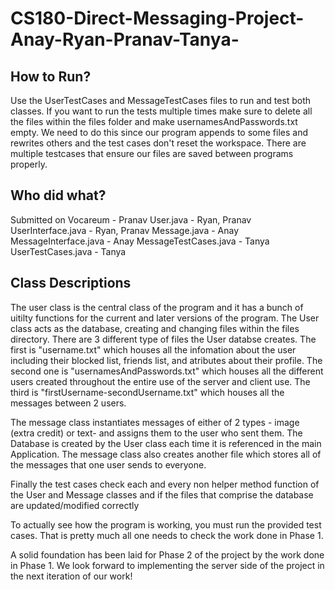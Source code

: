 # CS180-Direct-Messaging-Project-Anay-Ryan-Pranav-Tanya-

## How to Run?
Use the UserTestCases and MessageTestCases files to run and test both classes. If you want to run the tests multiple times make sure to delete all the files within the files folder and make usernamesAndPasswords.txt empty. We need to do this since our program appends to some files and rewrites others and the test cases don't reset the workspace. There are multiple testcases that ensure our files are saved between programs properly.


## Who did what?
Submitted on Vocareum - Pranav
User.java - Ryan, Pranav
UserInterface.java - Ryan, Pranav
Message.java - Anay
MessageInterface.java - Anay
MessageTestCases.java - Tanya
UserTestCases.java - Tanya

## Class Descriptions
The user class is the central class of the program and it has a bunch of uitilty functions for the current and later versions of the program. The User class acts as the database, creating and changing files within the files directory. There are 3 different type of files the User databse creates. The first is "username.txt" which houses all the infomation about the user including their blocked list, friends list, and atributes about their profile. The second one is "usernamesAndPasswords.txt" which houses all the different users created throughout the entire use of the server and client use. The third is "firstUsername-secondUsername.txt" which houses all the messages between 2 users. 

The message class instantiates messages of either of 2 types - image (extra credit) or text- and assigns them to the user who sent them. The Database is created by the User class each time it is referenced in the main Application. The message class also creates another file which stores all of the messages that one user sends to everyone.

Finally the test cases check each and every non helper method function of the User and Message classes and if the files that comprise the database are updated/modified correctly

To actually see how the program is working, you must run the provided test cases. That is pretty much all one needs to check the work done in Phase 1.

A solid foundation has been laid for Phase 2 of the project by the work done in Phase 1. We look forward to implementing the server side of the project in the next iteration of our work!
